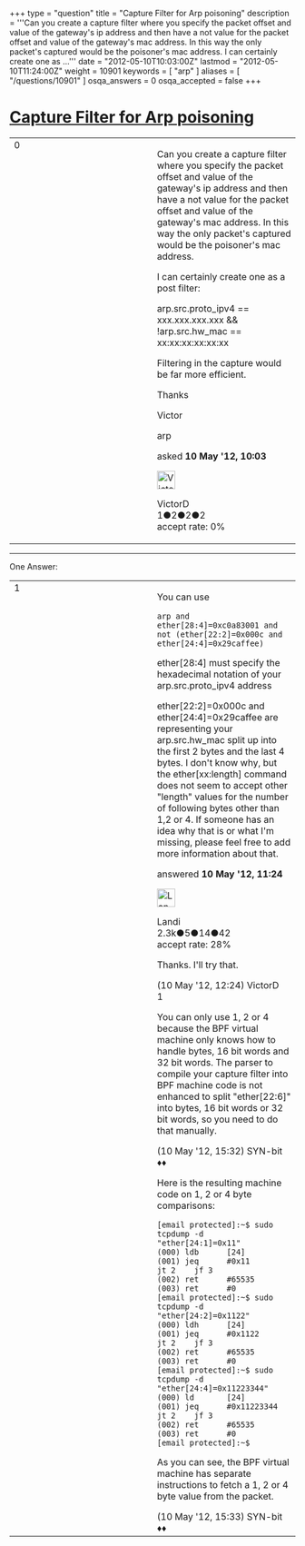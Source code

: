 +++
type = "question"
title = "Capture Filter for Arp poisoning"
description = '''Can you create a capture filter where you specify the packet offset and value of the gateway&#x27;s ip address and then have a not value for the packet offset and value of the gateway&#x27;s mac address. In this way the only packet&#x27;s captured would be the poisoner&#x27;s mac address. I can certainly create one as ...'''
date = "2012-05-10T10:03:00Z"
lastmod = "2012-05-10T11:24:00Z"
weight = 10901
keywords = [ "arp" ]
aliases = [ "/questions/10901" ]
osqa_answers = 0
osqa_accepted = false
+++

<div class="headNormal">

# [Capture Filter for Arp poisoning](/questions/10901/capture-filter-for-arp-poisoning)

</div>

<div id="main-body">

<div id="askform">

<table id="question-table" style="width:100%;"><colgroup><col style="width: 50%" /><col style="width: 50%" /></colgroup><tbody><tr class="odd"><td style="width: 30px; vertical-align: top"><div class="vote-buttons"><div id="post-10901-score" class="post-score" title="current number of votes">0</div><div id="favorite-count" class="favorite-count"></div></div></td><td><div id="item-right"><div class="question-body"><p>Can you create a capture filter where you specify the packet offset and value of the gateway's ip address and then have a not value for the packet offset and value of the gateway's mac address. In this way the only packet's captured would be the poisoner's mac address.</p><p>I can certainly create one as a post filter:</p><p>arp.src.proto_ipv4 == xxx.xxx.xxx.xxx &amp;&amp; !arp.src.hw_mac == xx:xx:xx:xx:xx:xx</p><p>Filtering in the capture would be far more efficient.</p><p>Thanks</p><p>Victor</p></div><div id="question-tags" class="tags-container tags">arp</div><div id="question-controls" class="post-controls"></div><div class="post-update-info-container"><div class="post-update-info post-update-info-user"><p>asked <strong>10 May '12, 10:03</strong></p><img src="https://secure.gravatar.com/avatar/33ac0ea40fe77b58643888b0d78424e9?s=32&amp;d=identicon&amp;r=g" class="gravatar" width="32" height="32" alt="VictorD&#39;s gravatar image" /><p>VictorD<br />
<span class="score" title="1 reputation points">1</span><span title="2 badges"><span class="badge1">●</span><span class="badgecount">2</span></span><span title="2 badges"><span class="silver">●</span><span class="badgecount">2</span></span><span title="2 badges"><span class="bronze">●</span><span class="badgecount">2</span></span><br />
<span class="accept_rate" title="Rate of the user&#39;s accepted answers">accept rate:</span> <span title="VictorD has no accepted answers">0%</span></p></div></div><div id="comments-container-10901" class="comments-container"></div><div id="comment-tools-10901" class="comment-tools"></div><div class="clear"></div><div id="comment-10901-form-container" class="comment-form-container"></div><div class="clear"></div></div></td></tr></tbody></table>

------------------------------------------------------------------------

<div class="tabBar">

<span id="sort-top"></span>

<div class="headQuestions">

One Answer:

</div>

</div>

<span id="10902"></span>

<div id="answer-container-10902" class="answer">

<table style="width:100%;"><colgroup><col style="width: 50%" /><col style="width: 50%" /></colgroup><tbody><tr class="odd"><td style="width: 30px; vertical-align: top"><div class="vote-buttons"><div id="post-10902-score" class="post-score" title="current number of votes">1</div></div></td><td><div class="item-right"><div class="answer-body"><p>You can use</p><pre><code>arp and ether[28:4]=0xc0a83001 and not (ether[22:2]=0x000c and ether[24:4]=0x29caffee)</code></pre><p>ether[28:4] must specify the hexadecimal notation of your arp.src.proto_ipv4 address</p><p>ether[22:2]=0x000c and ether[24:4]=0x29caffee are representing your arp.src.hw_mac split up into the first 2 bytes and the last 4 bytes. I don't know why, but the ether[xx:length] command does not seem to accept other "length" values for the number of following bytes other than 1,2 or 4. If someone has an idea why that is or what I'm missing, please feel free to add more information about that.</p></div><div class="answer-controls post-controls"></div><div class="post-update-info-container"><div class="post-update-info post-update-info-user"><p>answered <strong>10 May '12, 11:24</strong></p><img src="https://secure.gravatar.com/avatar/36b41326bff63eb5ad73a0436914e05c?s=32&amp;d=identicon&amp;r=g" class="gravatar" width="32" height="32" alt="Landi&#39;s gravatar image" /><p>Landi<br />
<span class="score" title="2269 reputation points"><span>2.3k</span></span><span title="5 badges"><span class="badge1">●</span><span class="badgecount">5</span></span><span title="14 badges"><span class="silver">●</span><span class="badgecount">14</span></span><span title="42 badges"><span class="bronze">●</span><span class="badgecount">42</span></span><br />
<span class="accept_rate" title="Rate of the user&#39;s accepted answers">accept rate:</span> <span title="Landi has 28 accepted answers">28%</span></p></div></div><div id="comments-container-10902" class="comments-container"><span id="10903"></span><div id="comment-10903" class="comment"><div id="post-10903-score" class="comment-score"></div><div class="comment-text"><p>Thanks. I'll try that.</p></div><div id="comment-10903-info" class="comment-info"><span class="comment-age">(10 May '12, 12:24)</span> VictorD</div></div><span id="10905"></span><div id="comment-10905" class="comment"><div id="post-10905-score" class="comment-score">1</div><div class="comment-text"><p>You can only use 1, 2 or 4 because the BPF virtual machine only knows how to handle bytes, 16 bit words and 32 bit words. The parser to compile your capture filter into BPF machine code is not enhanced to split "ether[22:6]" into bytes, 16 bit words or 32 bit words, so you need to do that manually.</p></div><div id="comment-10905-info" class="comment-info"><span class="comment-age">(10 May '12, 15:32)</span> SYN-bit ♦♦</div></div><span id="10906"></span><div id="comment-10906" class="comment"><div id="post-10906-score" class="comment-score"></div><div class="comment-text"><p>Here is the resulting machine code on 1, 2 or 4 byte comparisons:</p><pre><code>[email protected]:~$ sudo tcpdump -d &quot;ether[24:1]=0x11&quot;
(000) ldb      [24]
(001) jeq      #0x11            jt 2    jf 3
(002) ret      #65535
(003) ret      #0
[email protected]:~$ sudo tcpdump -d &quot;ether[24:2]=0x1122&quot;
(000) ldh      [24]
(001) jeq      #0x1122          jt 2    jf 3
(002) ret      #65535
(003) ret      #0
[email protected]:~$ sudo tcpdump -d &quot;ether[24:4]=0x11223344&quot;
(000) ld       [24]
(001) jeq      #0x11223344      jt 2    jf 3
(002) ret      #65535
(003) ret      #0
[email protected]:~$</code></pre><p>As you can see, the BPF virtual machine has separate instructions to fetch a 1, 2 or 4 byte value from the packet.</p></div><div id="comment-10906-info" class="comment-info"><span class="comment-age">(10 May '12, 15:33)</span> SYN-bit ♦♦</div></div></div><div id="comment-tools-10902" class="comment-tools"></div><div class="clear"></div><div id="comment-10902-form-container" class="comment-form-container"></div><div class="clear"></div></div></td></tr></tbody></table>

</div>

<div class="paginator-container-left">

</div>

</div>

</div>

